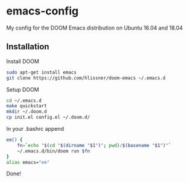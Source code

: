 # emacs-config
My config for the DOOM Emacs distribution on Ubuntu 16.04 and 18.04

## Installation

Install DOOM

```bash
sudo apt-get install emacs
git clone https://github.com/hlissner/doom-emacs ~/.emacs.d
```

Setup DOOM

```bash
cd ~/.emacs.d
make quickstart
mkdir ~/.doom.d
cp init.el config.el ~/.doom.d/
```

In your .bashrc append

```bash
em() {
    fn=`echo "$(cd "$(dirname "$1")"; pwd)/$(basename "$1")"`
    ~/.emacs.d/bin/doom run $fn
}
alias emacs="em"
```

Done!
